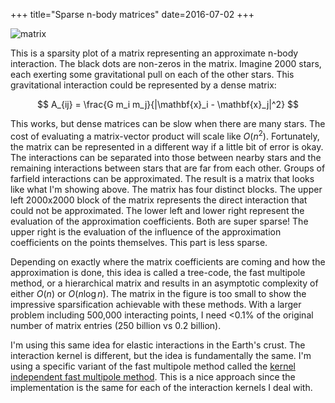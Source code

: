 +++
title="Sparse n-body matrices"
date=2016-07-02
+++

![matrix](/images/sparse_treecode_matrix.png)

This is a sparsity plot of a matrix representing an approximate n-body interaction. The black dots are non-zeros in the matrix. Imagine 2000 stars, each exerting some gravitational pull on each of the other stars. This gravitational interaction could be represented by a dense matrix:

$$
A_{ij} = \frac{G m_i m_j}{|\mathbf{x}_i - \mathbf{x}_j|^2}
$$

This works, but dense matrices can be slow when there are many stars. The cost of evaluating a matrix-vector product will scale like $O(n^2)$. Fortunately, the matrix can be represented in a different way if a little bit of error is okay. The interactions can be separated into those between nearby stars and the remaining interactions between stars that are far from each other. Groups of farfield interactions can be approximated. The result is a matrix that looks like what I'm showing above. The matrix has four distinct blocks. The upper left 2000x2000 block of the matrix represents the direct interaction that could not be approximated. The lower left and lower right represent the evaluation of the approximation coefficients. Both are super sparse! The upper right is the evaluation of the influence of the approximation coefficients on the points themselves. This part is less sparse.

Depending on exactly where the matrix coefficients are coming and how the approximation is done, this idea is called a tree-code, the fast multipole method, or a hierarchical matrix and results in an asymptotic complexity of either $O(n)$ or $O(n\log{n})$. The matrix in the figure is too small to show the impressive sparsification achievable with these methods. With a larger problem including 500,000 interacting points, I need <0.1% of the original number of matrix entries (250 billion vs 0.2 billion).

I'm using this same idea for elastic interactions in the Earth's crust. The interaction kernel is different, but the idea is fundamentally the same. I'm using a specific variant of the fast multipole method called the [kernel independent fast multipole method](http://www.mrl.nyu.edu/~harper/kifmm3d/documentation/publications.html). This is a nice approach since the implementation is the same for each of the interaction kernels I deal with.
